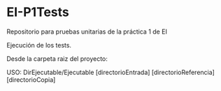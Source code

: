 # EI-P1Tests
Repositorio para pruebas unitarias de la práctica 1 de EI

Ejecución de los tests.

Desde la carpeta raiz del proyecto:

USO: DirEjecutable/Ejecutable [directorioEntrada] [directorioReferencia] [directorioCopia]
